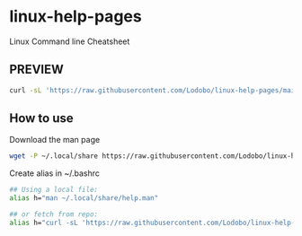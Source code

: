 # linux-help-pages
Linux Command line Cheatsheet

## PREVIEW
```sh
curl -sL 'https://raw.githubusercontent.com/Lodobo/linux-help-pages/main/files/help.man' | man -l -
```

## How to use
Download the man page
```sh 
wget -P ~/.local/share https://raw.githubusercontent.com/Lodobo/linux-help-pages/main/files/help.man
```

Create alias in ~/.bashrc
```sh
## Using a local file:
alias h="man ~/.local/share/help.man"

## or fetch from repo:
alias h="curl -sL 'https://raw.githubusercontent.com/Lodobo/linux-help-pages/main/files/help.man' | man -l -"
```
